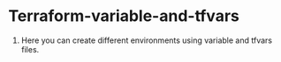 # Terraform-variable-and-tfvars
1. Here you can create different environments using variable and tfvars files.
